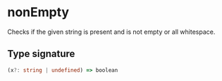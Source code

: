 # nonEmpty

Checks if the given string is present and is not empty or all whitespace.

## Type signature

<!-- prettier-ignore-start -->
```typescript
(x?: string | undefined) => boolean
```
<!-- prettier-ignore-end -->
